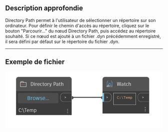 ## Description approfondie
Directory Path permet à l'utilisateur de sélectionner un répertoire sur son ordinateur. Pour définir le chemin d'accès au répertoire, cliquez sur le bouton "Parcourir..." du nœud Directory Path, puis accédez au répertoire souhaité. Si ce nœud est ajouté à un fichier .dyn précédemment enregistré, il sera défini par défaut sur le répertoire du fichier .dyn.
___
## Exemple de fichier

![Directory Path](./CoreNodeModels.Input.Directory_img.jpg)

